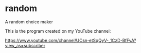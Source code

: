 # random
A random choice maker

This is the program created on my YouTube channel:

https://www.youtube.com/channel/UCsn-etSqQyV-_1CzD-BfFvA?view_as=subscriber
